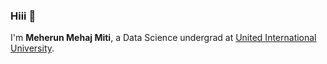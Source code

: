 ### Hiii 👋

 I'm **Meherun Mehaj Miti**, a Data Science undergrad at [United International University](https://www.uiu.ac.bd/).
